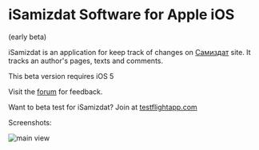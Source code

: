 iSamizdat Software for Apple iOS
==============================

(early beta)

iSamizdat is an application for keep track of changes on [Самиздат](http://samlib.ru) site. It tracks an author's pages, texts and comments.

This beta version requires iOS 5

Visit the [forum](http://samlib.ru/comment/k/kolywan/samizdat_ios) for feedback.

Want to beta test for iSamizdat?
Join at [testflightapp.com](http://tflig.ht/NnV9SA)

Screenshots:

![main view](http://dl.dropbox.com/u/80472203/ios/main_sm.png "Main View")
